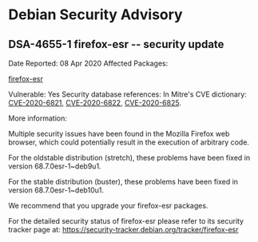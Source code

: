 
Debian Security Advisory
========================


DSA-4655-1 firefox-esr -- security update
-----------------------------------------



Date Reported:
08 Apr 2020
Affected Packages:

[firefox-esr](https://packages.debian.org/src:firefox-esr)

Vulnerable:
Yes
Security database references:
In Mitre's CVE dictionary: [CVE-2020-6821](https://security-tracker.debian.org/tracker/CVE-2020-6821), [CVE-2020-6822](https://security-tracker.debian.org/tracker/CVE-2020-6822), [CVE-2020-6825](https://security-tracker.debian.org/tracker/CVE-2020-6825).  

More information:

Multiple security issues have been found in the Mozilla Firefox web
browser, which could potentially result in the execution of arbitrary code.


For the oldstable distribution (stretch), these problems have been fixed
in version 68.7.0esr-1~deb9u1.


For the stable distribution (buster), these problems have been fixed in
version 68.7.0esr-1~deb10u1.


We recommend that you upgrade your firefox-esr packages.


For the detailed security status of firefox-esr please refer to
its security tracker page at:
<https://security-tracker.debian.org/tracker/firefox-esr>





